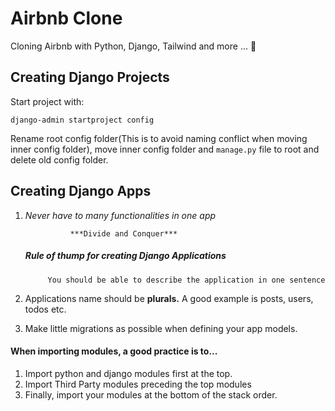 # Airbnb Clone

Cloning Airbnb with Python, Django, Tailwind and more ... 🐍

## Creating Django Projects
Start project with:
```
django-admin startproject config
```
Rename root config folder(This is to avoid naming conflict when moving inner config folder), move inner config folder and ``manage.py`` file to root and delete old config folder.

## Creating Django Apps
1. _Never have to many functionalities in one app_

                 ***Divide and Conquer***

    ##### Rule of thump for creating Django Applications
            You should be able to describe the application in one sentence
        
   
2. Applications name should be **plurals.** A good example is  posts, users, todos etc.

3. Make little migrations as possible when defining your app models.

#### When importing modules, a good practice is to...
1. Import python and django modules first at the top.
2. Import Third Party modules preceding the top modules
3. Finally, import your modules at the bottom of the stack order.